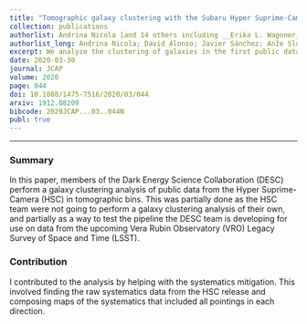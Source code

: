 ```yaml
---
title: "Tomographic galaxy clustering with the Subaru Hyper Suprime-Cam first year public data release"
collection: publications
authorlist: Andrina Nicola [and 14 others including __Erika L. Wagoner__]
authorlist_long: Andrina Nicola; David Alonso; Javier Sánchez; Anže Slosar; Humna Awan; Adam Broussard; Jo Dunkley; Eric Gawiser; Zahra Gomes; Rachel Mandelbaum; Hironao Miyatake; Jeffrey A. Newman; Ignacio Sevilla-Noarbe; Sarah Skinner; Erika L. Wagoner
excerpt: We analyze the clustering of galaxies in the first public data release of the Hyper Suprime-Cam Subaru Strategic Program. Despite the relatively small footprints of the observed fields, the data are an excellent proxy for the very deep photometric datasets that will be acquired by the Large Synoptic Survey Telescope, and are therefore an ideal test bed for the analysis methods being implemented by the LSST Dark Energy Science Collaboration. We select a magnitude limited sample with i<24.5 and analyze it in four tomographic redshift bins covering the range 0.15lesssim zlesssim1.5. We carry out a Fourier-space analysis of the two-point clustering of this sample, including all auto- and cross-correlations between bins. We demonstrate the use of map-level deprojection methods to account for non-physical fluctuations in the galaxy number density caused by observational systematics. Through a halo occupation distribution analysis, we place constraints on the characteristic halo masses of this sample as a function of redshift, finding a good fit up to scales kmax=1 Mpc−1, including both auto- and cross-correlations. Our results show monotonically decreasing average halo masses with increasing redshift, which can be interpreted in terms of the drop-out of red galaxies at high redshifts for a flux-limited sample, consistent with previous analyses. In terms of photometric redshift systematics, we show that additional care is needed in order to marginalize over uncertainties in the redshift distribution in galaxy clustering, even for samples of this small size, and that these uncertainties can be significantly constrained by including cross-bin correlations. We are able to make a ~3σ detection of the effects of lensing magnification in the HSC data. Our results are stable to variations in the amplitude of density fluctuations σ8 and the cold dark matter abundance Ωc and we find constraints that agree well with measurements from Planck and low-redshift probes. Finally, we use our analysis pipeline to study the clustering of galaxies as a function of limiting flux, and provide a simple fitting function for the linear galaxy bias for magnitude limited samples as a function of limiting magnitude and redshift.
date: 2020-03-30
journal: JCAP
volume: 2020
page: 044
doi: 10.1088/1475-7516/2020/03/044
arxiv: 1912.08209
bibcode: 2020JCAP...03..044N
publ: true
---
```


*****

### Summary
In this paper, members of the Dark Energy Science Collaboration (DESC) perform a galaxy clustering analysis of public data from the Hyper Suprime-Camera (HSC) in tomographic bins. This was partially done as the HSC team were not going to perform a galaxy clustering analysis of their own, and partially as a way to test the pipeline the DESC team is developing for use on data from the upcoming Vera Rubin Observatory (VRO) Legacy Survey of Space and Time (LSST).

### Contribution
I contributed to the analysis by helping with the systematics mitigation. This involved finding the raw systematics data from the HSC release and composing maps of the systematics that included all pointings in each direction.
